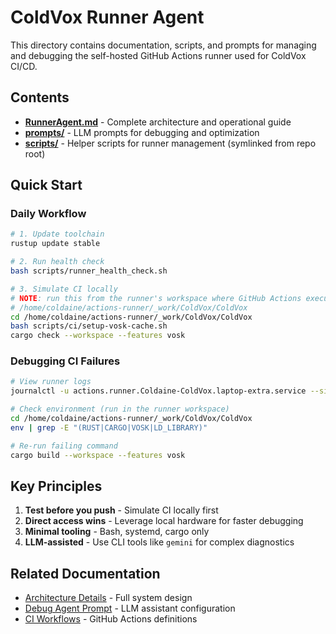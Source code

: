 # ColdVox Runner Agent

This directory contains documentation, scripts, and prompts for managing and debugging the self-hosted GitHub Actions runner used for ColdVox CI/CD.

## Contents

- **[RunnerAgent.md](RunnerAgent.md)** - Complete architecture and operational guide
- **[prompts/](prompts/)** - LLM prompts for debugging and optimization
- **[scripts/](scripts/)** - Helper scripts for runner management (symlinked from repo root)

## Quick Start

### Daily Workflow
```bash
# 1. Update toolchain
rustup update stable

# 2. Run health check
bash scripts/runner_health_check.sh

# 3. Simulate CI locally
# NOTE: run this from the runner's workspace where GitHub Actions executes jobs:
# /home/coldaine/actions-runner/_work/ColdVox/ColdVox
cd /home/coldaine/actions-runner/_work/ColdVox/ColdVox
bash scripts/ci/setup-vosk-cache.sh
cargo check --workspace --features vosk
```

### Debugging CI Failures
```bash
# View runner logs
journalctl -u actions.runner.Coldaine-ColdVox.laptop-extra.service --since "1 hour ago"

# Check environment (run in the runner workspace)
cd /home/coldaine/actions-runner/_work/ColdVox/ColdVox
env | grep -E "(RUST|CARGO|VOSK|LD_LIBRARY)"

# Re-run failing command
cargo build --workspace --features vosk
```

## Key Principles

1. **Test before you push** - Simulate CI locally first
2. **Direct access wins** - Leverage local hardware for faster debugging
3. **Minimal tooling** - Bash, systemd, cargo only
4. **LLM-assisted** - Use CLI tools like `gemini` for complex diagnostics

## Related Documentation

- [Architecture Details](RunnerAgent.md) - Full system design
- [Debug Agent Prompt](prompts/debug_agent_prompt.md) - LLM assistant configuration
- [CI Workflows](../../.github/workflows/) - GitHub Actions definitions
